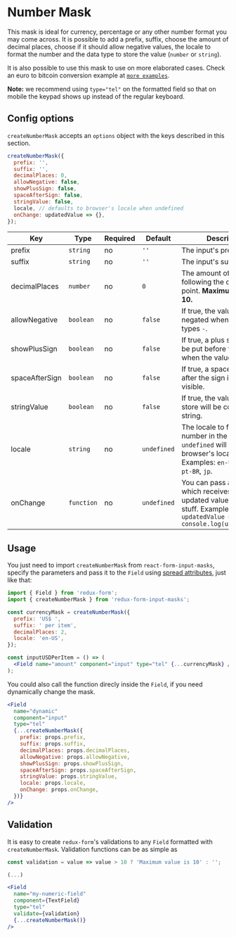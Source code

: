 # Number Mask

This mask is ideal for currency, percentage or any other number format you may come across. It is possible to add a prefix, suffix, choose the amount of decimal places, choose if it should allow negative values, the locale to format the number and the data type to store the value (`number` or `string`).

It is also possible to use this mask to use on more elaborated cases. Check an euro to bitcoin conversion example at [`more examples`](#/more).

**Note:** we recommend using `type="tel"` on the formatted field so that on mobile the keypad shows up instead of the regular keyboard.

## Config options

`createNumberMask` accepts an `options` object with the keys described in this section.

```jsx
createNumberMask({
  prefix: '',
  suffix: '',
  decimalPlaces: 0,
  allowNegative: false,
  showPlusSign: false,
  spaceAfterSign: false,
  stringValue: false,
  locale, // defaults to browser's locale when undefined
  onChange: updatedValue => {},
});
```

| Key            | Type       | Required | Default     | Description                                                                                                                             |
| -------------- | ---------- | -------- | ----------- | --------------------------------------------------------------------------------------------------------------------------------------- |
| prefix         | `string`   | no       | `''`        | The input's prefix.                                                                                                                     |
| suffix         | `string`   | no       | `''`        | The input's suffix.                                                                                                                     |
| decimalPlaces  | `number`   | no       | `0`         | The amount of numbers following the decimal point. **Maximum value is 10.**                                                             |
| allowNegative  | `boolean`  | no       | `false`     | If true, the value will be negated when the user types `-`.                                                                             |
| showPlusSign   | `boolean`  | no       | `false`     | If true, a plus sign (`+`) will be put before the prefix when the value is positive.                                                    |
| spaceAfterSign | `boolean`  | no       | `false`     | If true, a space will be put after the sign if the sign is visible.                                                                     |
| stringValue    | `boolean`  | no       | `false`     | If true, the value on the store will be converted to string.                                                                            |
| locale         | `string`   | no       | `undefined` | The locale to format the number in the input. `undefined` will take the browser's locale. Examples: `en-US`, `fr`, `de`, `pt-BR`, `jp`. |
| onChange       | `function` | no       | `undefined` | You can pass a function which receives the updated value to do your stuff. Example: `updatedValue => console.log(updatedValue)`         |

## Usage

You just need to import `createNumberMask` from `react-form-input-masks`, specify the parameters and pass it to the `Field` using [spread attributes](https://reactjs.org/docs/jsx-in-depth.html#spread-attributes), just like that:

```jsx
import { Field } from 'redux-form';
import { createNumberMask } from 'redux-form-input-masks';

const currencyMask = createNumberMask({
  prefix: 'US$ ',
  suffix: ' per item',
  decimalPlaces: 2,
  locale: 'en-US',
});

const inputUSDPerItem = () => (
  <Field name="amount" component="input" type="tel" {...currencyMask} />
);
```

You could also call the function direcly inside the `Field`, if you need dynamically change the mask.

```jsx
<Field
  name="dynamic"
  component="input"
  type="tel"
  {...createNumberMask({
    prefix: props.prefix,
    suffix: props.suffix,
    decimalPlaces: props.decimalPlaces,
    allowNegative: props.allowNegative,
    showPlusSign: props.showPlusSign,
    spaceAfterSign: props.spaceAfterSign,
    stringValue: props.stringValue,
    locale: props.locale,
    onChange: props.onChange,
  })}
/>
```

## Validation

It is easy to create `redux-form`'s validations to any `Field` formatted with `createNumberMask`. Validation functions can be as simple as

```jsx
const validation = value => value > 10 ? 'Maximum value is 10' : '';

(...)

<Field
  name="my-numeric-field"
  component={TextField}
  type="tel"
  validate={validation}
  {...createNumberMask()}
/>
```
